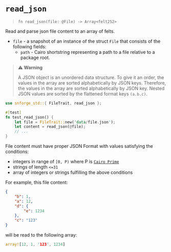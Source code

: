# `read_json`

> `fn read_json(file: @File) -> Array<felt252>`

Read and parse json file content to an array of felts.

- `file` - a snapshot of an instance of the struct `File` that consists of the following fields:
  - `path` - Cairo shortstring representing a path to a file relative to a package root.

> ⚠️ **Warning**
>
> A JSON object is an unordered data structure. To give it an order, the values in the array are sorted alphabetically by JSON keys. Therefore, the values in the array are sorted alphabetically by JSON key.
> Nested JSON values are sorted by the flattened format keys `(a.b.c)`.

```rust
use snforge_std::{ FileTrait, read_json };

#[test]
fn test_read_json() {
    let file = FileTrait::new('data/file.json');
    let content = read_json(@file);
    // ...
}
```

File content must have proper JSON Format with values satisfying the conditions:
  - integers in range of `[0, P)` where P is [`Cairo Prime`](https://book.cairo-lang.org/ch02-02-data-types.html?highlight=prime#felt-type)
  - strings of length `<=31`
  - array of integers or strings fulfilling the above conditions

For example, this file content:
```json
{
    "b": 1,
    "a": 12,
    "d": {
        "e": 1234
    },
    "c": "123"
}
```
will be read to the following array:

```rust
array![12, 1, '123', 1234]
```
